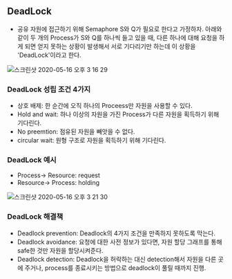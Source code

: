 ## DeadLock
- 공유 자원에 접근하기 위해 Semaphore S와 Q가 필요로 한다고 가정하자. 아래와 같이 두 개의 Process가 S와 Q를 하나씩 들고 있을 때, 다른 하나에 대해 요청을 하게 되면 얻지
못하는 상황이 발생해서 서로 기다리기만 하는데 이 상황을 'DeadLock'이라고 한다.

![스크린샷 2020-05-16 오후 3 16 29](https://user-images.githubusercontent.com/26040955/82112469-3b08cb80-9788-11ea-8293-9631b43bab5a.png)


### DeadLock 성립 조건 4가지
- 상호 배제: 한 순간에 오직 하나의 Proceess만 자원을 사용할 수 있다.
- Hold and wait: 하나 이상의 자원을 가진 Process가 다른 자원을 획득하기 위해 기다린다.
- No preemtion: 점유된 자원을 빼앗을 수 없다.
- circular wait: 원형 구조로 자원을 획득하기 위해 기다린다.

### DeadLock 예시
- Process-> Resource: request
- Resource-> Process: holding

![스크린샷 2020-05-16 오후 3 21 30](https://user-images.githubusercontent.com/26040955/82112567-edd92980-9788-11ea-9e98-9f82a0017d83.png)



### DeadLock 해결책
- Deadlock prevention: Deadlock의 4가지 조건을 만족하지 못하도록 막는다.
- Deadlock avoidance: 요청에 대한 사전 정보가 있다면, 자원 할당 그래프를 통해 safe한 것만 자원을 할당시켜준다.
- Deadlock detection: Deadlock을 허락하는 대신 detection해서 자원을 다른 곳에 주거나, process를 종료시키는 방법으로 deadlock이 풀릴 때까지 진행.

